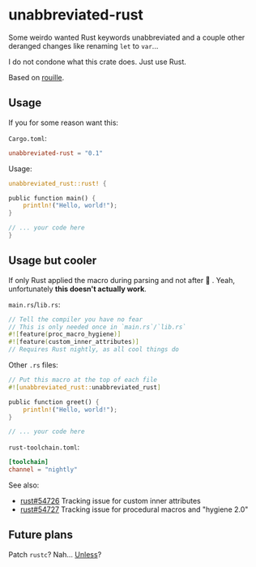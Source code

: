 # unabbreviated-rust

Some weirdo wanted Rust keywords unabbreviated
and a couple other deranged changes like renaming `let` to `var`...

I do not condone what this crate does.
Just use Rust.

Based on [rouille](https://github.com/bnjbvr/rouille).

## Usage

If you for some reason want this:

`Cargo.toml`:

```toml
unabbreviated-rust = "0.1"
```

Usage:

```rust
unabbreviated_rust::rust! {

public function main() {
    println!("Hello, world!");
}

// ... your code here
}
```

## Usage but cooler

If only Rust applied the macro during parsing and not after 🥲 .
Yeah, unfortunately **this doesn't actually work**.

`main.rs`/`lib.rs`:

```rust
// Tell the compiler you have no fear
// This is only needed once in `main.rs`/`lib.rs`
#![feature(proc_macro_hygiene)]
#![feature(custom_inner_attributes)]
// Requires Rust nightly, as all cool things do
```

Other `.rs` files:

```rust
// Put this macro at the top of each file
#![unabbreviated_rust::unabbreviated_rust]

public function greet() {
    println!("Hello, world!");
}

// ... your code here
```

`rust-toolchain.toml`:

```toml
[toolchain]
channel = "nightly"
```

See also:

- [rust#54726](https://github.com/rust-lang/rust/issues/54726) Tracking issue for custom inner attributes
- [rust#54727](https://github.com/rust-lang/rust/issues/54727) Tracking issue for procedural macros and "hygiene 2.0"

## Future plans

Patch `rustc`? Nah... [Unless](https://dev.to/xphoniex/adding-our-own-custom-statement-to-rust-language-30lc)?

